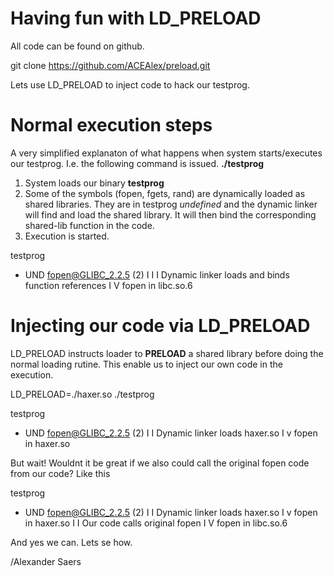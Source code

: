 # Having fun with LD_PRELOAD

All code can be found on github. 

git clone https://github.com/ACEAlex/preload.git

Lets use LD_PRELOAD to inject code to hack
our testprog.

Normal execution steps
======================

A very simplified explanaton of what happens when system
starts/executes our testprog. I.e. the following command
is issued. **./testprog**

1. System loads our binary **testprog**
2. Some of the symbols (fopen, fgets, rand) are dynamically
   loaded as shared libraries. They are in testprog *undefined*
   and the dynamic linker will find and load the shared library.
   It will then bind the corresponding shared-lib function in the code.
3. Execution is started.

testprog
   - UND fopen@GLIBC_2.2.5 (2) 
                   I
                   I
                   I Dynamic linker loads and binds function references
                   I
                   V
          fopen in libc.so.6



Injecting our code via LD_PRELOAD
=================================
LD_PRELOAD instructs loader to **PRELOAD** a shared library
before doing the normal loading rutine. This enable us to inject
our own code in the execution.

LD_PRELOAD=./haxer.so ./testprog

testprog
   - UND fopen@GLIBC_2.2.5 (2) 
                   I
                   I Dynamic linker loads haxer.so
                   I
                   v
           fopen in haxer.so


But wait! Wouldnt it be great if we also could call the original 
fopen code from our code? Like this

testprog
   - UND fopen@GLIBC_2.2.5 (2) 
                   I
                   I Dynamic linker loads haxer.so
                   I
                   v
           fopen in haxer.so
                   I
                   I Our code calls original fopen
                   I
                   V
          fopen in libc.so.6
               
And yes we can. Lets se how.

/Alexander Saers
